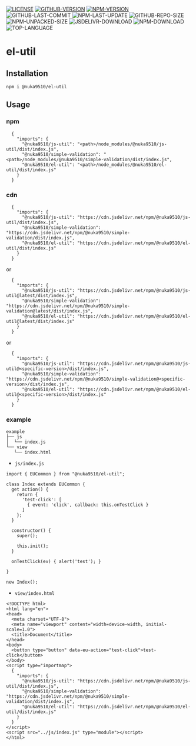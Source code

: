 [![LICENSE][license]][license-url]
[![GITHUB-VERSION][github-version]][github-version-url]
[![NPM-VERSION][npm-version]][npm-version-url]
![GITHUB-LAST-COMMIT][github-last-commit]
![NPM-LAST-UPDATE][npm-last-update]
![GITHUB-REPO-SIZE][github-repo-size]
![NPM-UNPACKED-SIZE][npm-unpacked-size]
![JSDELIVR-DOWNLOAD][jsdelivr-download]
![NPM-DOWNLOAD][npm-download]
![TOP-LANGUAGE][top-language]

[license]: https://img.shields.io/npm/l/%40nuka9510%2Fel-util
[license-url]: https://github.com/nuka9510/el-util/blob/main/LICENSE

[github-version]: https://img.shields.io/github/package-json/v/nuka9510/el-util?logo=github
[github-version-url]: https://github.com/nuka9510/el-util

[npm-version]: https://img.shields.io/npm/v/%40nuka9510%2Fel-util?logo=npm
[npm-version-url]: https://www.npmjs.com/package/@nuka9510/el-util

[github-last-commit]: https://img.shields.io/github/last-commit/nuka9510/el-util?logo=github

[npm-last-update]: https://img.shields.io/npm/last-update/%40nuka9510%2Fel-util?logo=npm

[github-repo-size]: https://img.shields.io/github/repo-size/nuka9510/el-util?logo=github

[npm-unpacked-size]: https://img.shields.io/npm/unpacked-size/%40nuka9510%2Fel-util?logo=npm

[jsdelivr-download]: https://img.shields.io/jsdelivr/npm/hm/%40nuka9510/el-util?logo=jsdelivr

[npm-download]: https://img.shields.io/npm/dm/%40nuka9510%2Fel-util?logo=npm

[top-language]: https://img.shields.io/github/languages/top/nuka9510/el-util

# el-util
## Installation
```
npm i @nuka9510/el-util
```
## Usage
### npm
```
  {
    "imports": {
      "@nuka9510/js-util": "<path>/node_modules/@nuka9510/js-util/dist/index.js",
      "@nuka9510/simple-validation": "<path>/node_modules/@nuka9510/simple-validation/dist/index.js",
      "@nuka9510/el-util": "<path>/node_modules/@nuka9510/el-util/dist/index.js"
    }
  }
```
### cdn
```
  {
    "imports": {
      "@nuka9510/js-util": "https://cdn.jsdelivr.net/npm/@nuka9510/js-util/dist/index.js",
      "@nuka9510/simple-validation": "https://cdn.jsdelivr.net/npm/@nuka9510/simple-validation/dist/index.js",
      "@nuka9510/el-util": "https://cdn.jsdelivr.net/npm/@nuka9510/el-util/dist/index.js"
    }
  }
```
or
```
  {
    "imports": {
      "@nuka9510/js-util": "https://cdn.jsdelivr.net/npm/@nuka9510/js-util@latest/dist/index.js",
      "@nuka9510/simple-validation": "https://cdn.jsdelivr.net/npm/@nuka9510/simple-validation@latest/dist/index.js",
      "@nuka9510/el-util": "https://cdn.jsdelivr.net/npm/@nuka9510/el-util@latest/dist/index.js"
    }
  }
```
or
```
  {
    "imports": {
      "@nuka9510/js-util": "https://cdn.jsdelivr.net/npm/@nuka9510/js-util@<specific-version>/dist/index.js",
      "@nuka9510/simple-validation": "https://cdn.jsdelivr.net/npm/@nuka9510/simple-validation@<specific-version>/dist/index.js",
      "@nuka9510/el-util": "https://cdn.jsdelivr.net/npm/@nuka9510/el-util@<specific-version>/dist/index.js"
    }
  }
```
### example
```
example
├── js
│  └── index.js
└── view
   └── index.html
```
- `js/index.js`
```
import { EUCommon } from "@nuka9510/el-util";

class Index extends EUCommon {
  get action() {
    return {
      'test-click': [
        { event: 'click', callback: this.onTestClick }
      ]
    };
  }

  constructor() {
    super();
    
    this.init();
  }

  onTestClick(ev) { alert('test'); }

}

new Index();
```
- `view/index.html`
```
<!DOCTYPE html>
<html lang="en">
<head>
  <meta charset="UTF-8">
  <meta name="viewport" content="width=device-width, initial-scale=1.0">
  <title>Document</title>
</head>
<body>
  <button type="button" data-eu-action="test-click">test-click</button>
</body>
<script type="importmap">
  {
    "imports": {
      "@nuka9510/js-util": "https://cdn.jsdelivr.net/npm/@nuka9510/js-util/dist/index.js",
      "@nuka9510/simple-validation": "https://cdn.jsdelivr.net/npm/@nuka9510/simple-validation/dist/index.js",
      "@nuka9510/el-util": "https://cdn.jsdelivr.net/npm/@nuka9510/el-util/dist/index.js"
    }
  }
</script>
<script src="../js/index.js" type="module"></script>
</html>
```